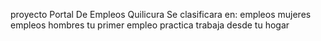 proyecto Portal De Empleos Quilicura
Se clasificara en:
empleos mujeres
empleos hombres
tu primer empleo
practica
trabaja desde tu hogar
